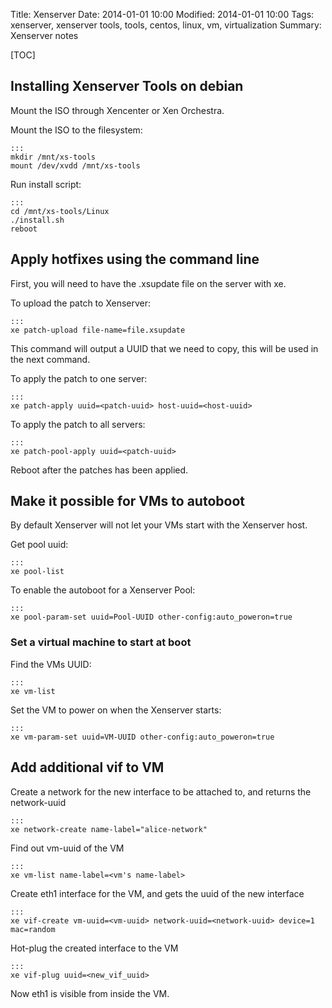 Title: Xenserver 
Date: 2014-01-01 10:00
Modified: 2014-01-01 10:00
Tags: xenserver, xenserver tools, tools, centos, linux, vm, virtualization
Summary: Xenserver notes

[TOC]

## Installing Xenserver Tools on debian

Mount the ISO through Xencenter or Xen Orchestra.

Mount the ISO to the filesystem:
    
    :::
    mkdir /mnt/xs-tools
    mount /dev/xvdd /mnt/xs-tools

Run install script:

    :::
    cd /mnt/xs-tools/Linux
    ./install.sh
    reboot


## Apply hotfixes using the command line
First, you will need to have the .xsupdate file on the server with xe.

To upload the patch to Xenserver:
    
    :::
    xe patch-upload file-name=file.xsupdate

This command will output a UUID that we need to copy, this will be used in the next command.

To apply the patch to one server:

    :::
    xe patch-apply uuid=<patch-uuid> host-uuid=<host-uuid>

To apply the patch to all servers:

    :::
    xe patch-pool-apply uuid=<patch-uuid>

Reboot after the patches has been applied.


## Make it possible for VMs to autoboot
By default Xenserver will not let your VMs start with the Xenserver host.

Get pool uuid:
    
    :::
    xe pool-list

To enable the autoboot for a Xenserver Pool:

    :::
    xe pool-param-set uuid=Pool-UUID other-config:auto_poweron=true

### Set a virtual machine to start at boot

Find the VMs UUID:

    :::
    xe vm-list

Set the VM to power on when the Xenserver starts:
    
    :::
    xe vm-param-set uuid=VM-UUID other-config:auto_poweron=true


## Add additional vif to VM

Create a network for the new interface to be attached to, and returns the network-uuid

    :::
    xe network-create name-label="alice-network"

Find out vm-uuid of the VM

    :::
    xe vm-list name-label=<vm's name-label>

Create eth1 interface for the VM, and gets the uuid of the new interface

    :::
    xe vif-create vm-uuid=<vm-uuid> network-uuid=<network-uuid> device=1 mac=random

Hot-plug the created interface to the VM

    :::
    xe vif-plug uuid=<new_vif_uuid>

Now eth1 is visible from inside the VM.
